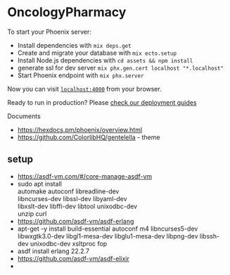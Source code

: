 # OncologyPharmacy

To start your Phoenix server:

  * Install dependencies with `mix deps.get`
  * Create and migrate your database with `mix ecto.setup`
  * Install Node.js dependencies with `cd assets && npm install`
  * generate ssl for dev server `mix phx.gen.cert localhost "*.localhost"`
  * Start Phoenix endpoint with `mix phx.server`

Now you can visit [`localhost:4000`](http://localhost:4000) from your browser.

Ready to run in production? Please [check our deployment guides](https://hexdocs.pm/phoenix/deployment.html)


Documents

* https://hexdocs.pm/phoenix/overview.html
* https://github.com/ColorlibHQ/gentelella - theme



## setup

- https://asdf-vm.com/#/core-manage-asdf-vm
- sudo apt install \
  automake autoconf libreadline-dev \
  libncurses-dev libssl-dev libyaml-dev \
  libxslt-dev libffi-dev libtool unixodbc-dev \
  unzip curl
- https://github.com/asdf-vm/asdf-erlang
- apt-get -y install build-essential autoconf m4 libncurses5-dev libwxgtk3.0-dev libgl1-mesa-dev libglu1-mesa-dev libpng-dev libssh-dev unixodbc-dev xsltproc fop
- asdf install erlang 22.2.7
- https://github.com/asdf-vm/asdf-elixir
- 
